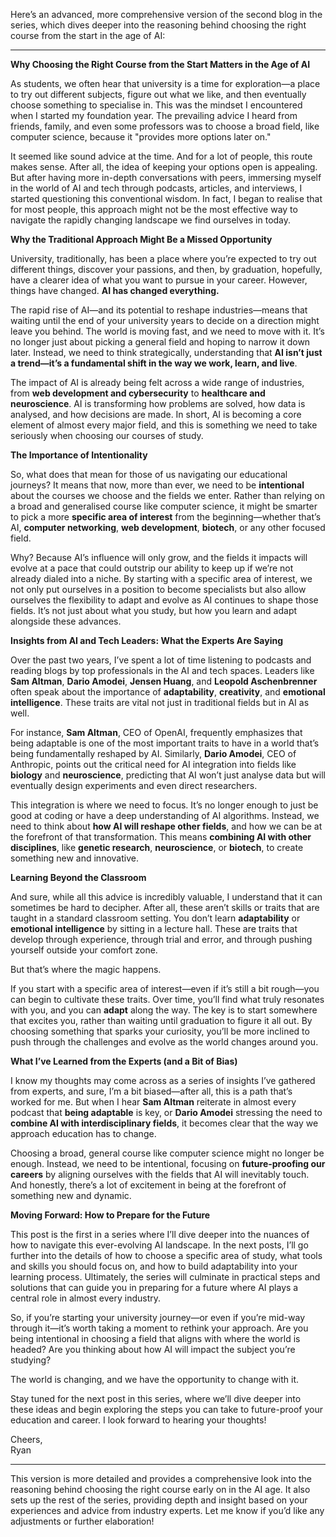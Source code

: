 Here’s an advanced, more comprehensive version of the second blog in the series, which dives deeper into the reasoning behind choosing the right course from the start in the age of AI:

---

**Why Choosing the Right Course from the Start Matters in the Age of AI**

As students, we often hear that university is a time for exploration—a place to try out different subjects, figure out what we like, and then eventually choose something to specialise in. This was the mindset I encountered when I started my foundation year. The prevailing advice I heard from friends, family, and even some professors was to choose a broad field, like computer science, because it "provides more options later on."

It seemed like sound advice at the time. And for a lot of people, this route makes sense. After all, the idea of keeping your options open is appealing. But after having more in-depth conversations with peers, immersing myself in the world of AI and tech through podcasts, articles, and interviews, I started questioning this conventional wisdom. In fact, I began to realise that for most people, this approach might not be the most effective way to navigate the rapidly changing landscape we find ourselves in today.

**Why the Traditional Approach Might Be a Missed Opportunity**

University, traditionally, has been a place where you’re expected to try out different things, discover your passions, and then, by graduation, hopefully, have a clearer idea of what you want to pursue in your career. However, things have changed. **AI has changed everything.**

The rapid rise of AI—and its potential to reshape industries—means that waiting until the end of your university years to decide on a direction might leave you behind. The world is moving fast, and we need to move with it. It’s no longer just about picking a general field and hoping to narrow it down later. Instead, we need to think strategically, understanding that **AI isn’t just a trend—it’s a fundamental shift in the way we work, learn, and live**.

The impact of AI is already being felt across a wide range of industries, from **web development and cybersecurity** to **healthcare and neuroscience**. AI is transforming how problems are solved, how data is analysed, and how decisions are made. In short, AI is becoming a core element of almost every major field, and this is something we need to take seriously when choosing our courses of study.

**The Importance of Intentionality**

So, what does that mean for those of us navigating our educational journeys? It means that now, more than ever, we need to be **intentional** about the courses we choose and the fields we enter. Rather than relying on a broad and generalised course like computer science, it might be smarter to pick a more **specific area of interest** from the beginning—whether that’s AI, **computer networking**, **web development**, **biotech**, or any other focused field.

Why? Because AI’s influence will only grow, and the fields it impacts will evolve at a pace that could outstrip our ability to keep up if we’re not already dialed into a niche. By starting with a specific area of interest, we not only put ourselves in a position to become specialists but also allow ourselves the flexibility to adapt and evolve as AI continues to shape those fields. It’s not just about what you study, but how you learn and adapt alongside these advances.

**Insights from AI and Tech Leaders: What the Experts Are Saying**

Over the past two years, I’ve spent a lot of time listening to podcasts and reading blogs by top professionals in the AI and tech spaces. Leaders like **Sam Altman**, **Dario Amodei**, **Jensen Huang**, and **Leopold Aschenbrenner** often speak about the importance of **adaptability**, **creativity**, and **emotional intelligence**. These traits are vital not just in traditional fields but in AI as well.

For instance, **Sam Altman**, CEO of OpenAI, frequently emphasizes that being adaptable is one of the most important traits to have in a world that’s being fundamentally reshaped by AI. Similarly, **Dario Amodei**, CEO of Anthropic, points out the critical need for AI integration into fields like **biology** and **neuroscience**, predicting that AI won’t just analyse data but will eventually design experiments and even direct researchers.

This integration is where we need to focus. It’s no longer enough to just be good at coding or have a deep understanding of AI algorithms. Instead, we need to think about **how AI will reshape other fields**, and how we can be at the forefront of that transformation. This means **combining AI with other disciplines**, like **genetic research**, **neuroscience**, or **biotech**, to create something new and innovative.

**Learning Beyond the Classroom**

And sure, while all this advice is incredibly valuable, I understand that it can sometimes be hard to decipher. After all, these aren’t skills or traits that are taught in a standard classroom setting. You don’t learn **adaptability** or **emotional intelligence** by sitting in a lecture hall. These are traits that develop through experience, through trial and error, and through pushing yourself outside your comfort zone.

But that’s where the magic happens.

If you start with a specific area of interest—even if it’s still a bit rough—you can begin to cultivate these traits. Over time, you’ll find what truly resonates with you, and you can **adapt** along the way. The key is to start somewhere that excites you, rather than waiting until graduation to figure it all out. By choosing something that sparks your curiosity, you’ll be more inclined to push through the challenges and evolve as the world changes around you.

**What I’ve Learned from the Experts (and a Bit of Bias)**

I know my thoughts may come across as a series of insights I’ve gathered from experts, and sure, I’m a bit biased—after all, this is a path that’s worked for me. But when I hear **Sam Altman** reiterate in almost every podcast that **being adaptable** is key, or **Dario Amodei** stressing the need to **combine AI with interdisciplinary fields**, it becomes clear that the way we approach education has to change. 

Choosing a broad, general course like computer science might no longer be enough. Instead, we need to be intentional, focusing on **future-proofing our careers** by aligning ourselves with the fields that AI will inevitably touch. And honestly, there’s a lot of excitement in being at the forefront of something new and dynamic.

**Moving Forward: How to Prepare for the Future**

This post is the first in a series where I’ll dive deeper into the nuances of how to navigate this ever-evolving AI landscape. In the next posts, I’ll go further into the details of how to choose a specific area of study, what tools and skills you should focus on, and how to build adaptability into your learning process. Ultimately, the series will culminate in practical steps and solutions that can guide you in preparing for a future where AI plays a central role in almost every industry.

So, if you’re starting your university journey—or even if you’re mid-way through it—it’s worth taking a moment to rethink your approach. Are you being intentional in choosing a field that aligns with where the world is headed? Are you thinking about how AI will impact the subject you’re studying? 

The world is changing, and we have the opportunity to change with it.

Stay tuned for the next post in this series, where we’ll dive deeper into these ideas and begin exploring the steps you can take to future-proof your education and career. I look forward to hearing your thoughts!

Cheers,  
Ryan

---

This version is more detailed and provides a comprehensive look into the reasoning behind choosing the right course early on in the AI age. It also sets up the rest of the series, providing depth and insight based on your experiences and advice from industry experts. Let me know if you’d like any adjustments or further elaboration!